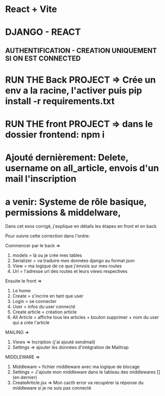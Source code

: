 # React + Vite

# DJANGO - REACT 
## AUTHENTIFICATION - CREATION UNIQUEMENT SI ON EST CONNECTED

# RUN THE Back PROJECT => Crée un env a la racine, l'activer puis pip install -r requirements.txt
# RUN THE front PROJECT => dans le dossier frontend: npm i

# Ajouté dernièrement: Delete, username on all_article, envois d'un mail l'inscription
# a venir: Systeme de rôle basique, permissions & middelware, 

Dans cet exos corrigé, j'explique en détails les étapes en front et en back

Pour suivre cette correction dans l'ordre:

Commencer par le back =>

1) models = là ou je crée mes tables 
2) Serializer = va traduire mes données django au format json
3) View = ma logique de ce que j'envois sur mes routes
4) Url = l'adresse url des routes et leurs views respectives 

Ensuite le front =>

1) Le home
2) Create = s'incrire en tant que user
3) Login = se connecter
4) User = infos du user connecté
5) Create article = création article 
6) All Article = affiche tous les articles + bouton supprimer + nom du user qui a crée l'article

MAILING =>

1) Views => Incription (j'ai ajouté sendmail)
2) Settings => ajouter les données d'intégration de Mailtrap

MIDDLEWARE =>

1) Middleware =  fichier middleware avec ma logique de blocage
2) Settings = J'ajoute mon middleware dans le tableau des middlewares [](en dernier)
3) CreateArticle.jsx => Mon cacth error va recupérer la réponse du middleware si je ne suis pas connecté 

